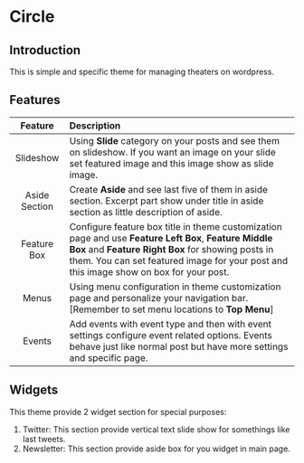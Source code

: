 # Circle
## Introduction
This is simple and specific theme for managing theaters on wordpress.

## Features
|    Feature    | Description |
|:-------------:|:----------- |
|   Slideshow   | Using **Slide** category on your posts and see them on slideshow. If you want an image on your slide set featured image and this image show as slide image. |
| Aside Section | Create **Aside** and see last five of them in aside section. Excerpt part show under title in aside section as little description of aside. |
|  Feature Box  | Configure feature box title in theme customization page and use **Feature Left Box**, **Feature Middle Box** and **Feature Right Box** for showing posts in them. You can set featured image for your post and this image show on box for your post. |
|      Menus    | Using menu configuration in theme customization page and personalize your navigation bar. [Remember to set menu locations to **Top Menu**] |
|     Events    | Add events with event type and then with event settings configure event related options. Events behave just like normal post but have more settings and specific page. |

## Widgets
This theme provide 2 widget section for special purposes:
1. Twitter: This section provide vertical text slide show for somethings like last tweets.
2. Newsletter: This section provide aside box for you widget in main page.
